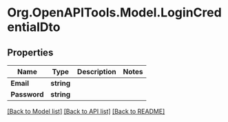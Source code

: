 # Org.OpenAPITools.Model.LoginCredentialDto

## Properties

Name | Type | Description | Notes
------------ | ------------- | ------------- | -------------
**Email** | **string** |  | 
**Password** | **string** |  | 

[[Back to Model list]](../../README.md#documentation-for-models) [[Back to API list]](../../README.md#documentation-for-api-endpoints) [[Back to README]](../../README.md)

